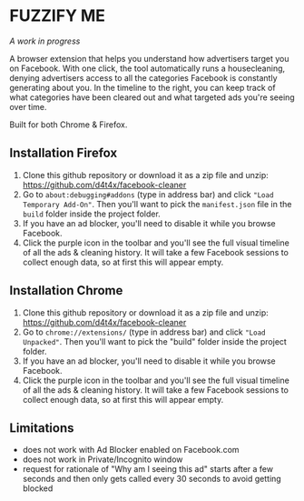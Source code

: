 # FUZZIFY ME

*A work in progress*

A browser extension that helps you understand how advertisers target you on Facebook. With one click, the tool automatically runs a housecleaning, denying advertisers access to all the categories Facebook is constantly generating about you. In the timeline to the right, you can keep track of what categories have been cleared out and what targeted ads you're seeing over time.

Built for both Chrome & Firefox.

## Installation Firefox

1. Clone this github repository or download it as a zip file and unzip: https://github.com/d4t4x/facebook-cleaner
2. Go to `about:debugging#addons` (type in address bar) and click `"Load Temporary Add-On"`. Then you'll want to pick the `manifest.json` file in the `build` folder inside the project folder.
3. If you have an ad blocker, you'll need to disable it while you browse Facebook.
4. Click the purple icon in the toolbar and you'll see the full visual timeline of all the ads & cleaning history. It will take a few Facebook sessions to collect enough data, so at first this will appear empty.

## Installation Chrome

1. Clone this github repository or download it as a zip file and unzip: https://github.com/d4t4x/facebook-cleaner
2. Go to `chrome://extensions/` (type in address bar) and click `"Load Unpacked"`. Then you'll want to pick the "build" folder inside the project folder.
3. If you have an ad blocker, you'll need to disable it while you browse Facebook.
4. Click the purple icon in the toolbar and you'll see the full visual timeline of all the ads & cleaning history. It will take a few Facebook sessions to collect enough data, so at first this will appear empty.

## Limitations

- does not work with Ad Blocker enabled on Facebook.com
- does not work in Private/Incognito window
- request for rationale of "Why am I seeing this ad" starts after a few seconds and then only gets called every 30 seconds to avoid getting blocked


